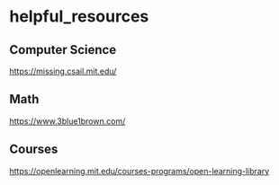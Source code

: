 # helpful_resources  

## Computer Science
https://missing.csail.mit.edu/

## Math
https://www.3blue1brown.com/

## Courses
https://openlearning.mit.edu/courses-programs/open-learning-library



